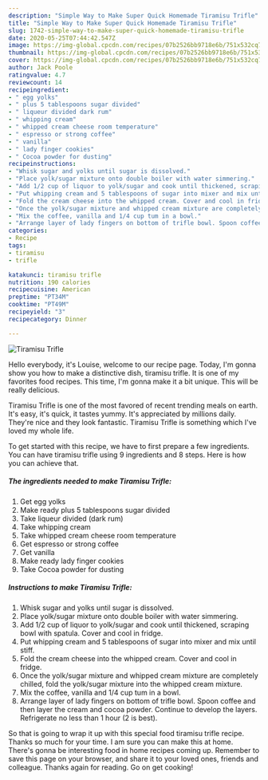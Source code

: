 ```yaml
---
description: "Simple Way to Make Super Quick Homemade Tiramisu Trifle"
title: "Simple Way to Make Super Quick Homemade Tiramisu Trifle"
slug: 1742-simple-way-to-make-super-quick-homemade-tiramisu-trifle
date: 2020-05-25T07:44:42.547Z
image: https://img-global.cpcdn.com/recipes/07b2526bb9718e6b/751x532cq70/tiramisu-trifle-recipe-main-photo.jpg
thumbnail: https://img-global.cpcdn.com/recipes/07b2526bb9718e6b/751x532cq70/tiramisu-trifle-recipe-main-photo.jpg
cover: https://img-global.cpcdn.com/recipes/07b2526bb9718e6b/751x532cq70/tiramisu-trifle-recipe-main-photo.jpg
author: Jack Poole
ratingvalue: 4.7
reviewcount: 14
recipeingredient:
- " egg yolks"
- " plus 5 tablespoons sugar divided"
- " liqueur divided dark rum"
- " whipping cream"
- " whipped cream cheese room temperature"
- " espresso or strong coffee"
- " vanilla"
- " lady finger cookies"
- " Cocoa powder for dusting"
recipeinstructions:
- "Whisk sugar and yolks until sugar is dissolved."
- "Place yolk/sugar mixture onto double boiler with water simmering."
- "Add 1/2 cup of liquor to yolk/sugar and cook until thickened, scraping bowl with spatula. Cover and cool in fridge."
- "Put whipping cream and 5 tablespoons of sugar into mixer and mix until stiff."
- "Fold the cream cheese into the whipped cream. Cover and cool in fridge."
- "Once the yolk/sugar mixture and whipped cream mixture are completely chilled, fold the yolk/sugar mixture into the whipped cream mixture."
- "Mix the coffee, vanilla and 1/4 cup tum in a bowl."
- "Arrange layer of lady fingers on bottom of trifle bowl. Spoon coffee and then layer the cream and cocoa powder. Continue to develop the layers. Refrigerate no less than 1 hour (2 is best)."
categories:
- Recipe
tags:
- tiramisu
- trifle

katakunci: tiramisu trifle 
nutrition: 190 calories
recipecuisine: American
preptime: "PT34M"
cooktime: "PT49M"
recipeyield: "3"
recipecategory: Dinner

---
```



![Tiramisu Trifle](https://img-global.cpcdn.com/recipes/07b2526bb9718e6b/751x532cq70/tiramisu-trifle-recipe-main-photo.jpg)

Hello everybody, it's Louise, welcome to our recipe page. Today, I'm gonna show you how to make a distinctive dish, tiramisu trifle. It is one of my favorites food recipes. This time, I'm gonna make it a bit unique. This will be really delicious.

Tiramisu Trifle is one of the most favored of recent trending meals on earth. It's easy, it's quick, it tastes yummy. It's appreciated by millions daily. They're nice and they look fantastic. Tiramisu Trifle is something which I've loved my whole life.




To get started with this recipe, we have to first prepare a few ingredients. You can have tiramisu trifle using 9 ingredients and 8 steps. Here is how you can achieve that.

<!--inarticleads1-->

##### The ingredients needed to make Tiramisu Trifle:

1. Get  egg yolks
1. Make ready  plus 5 tablespoons sugar divided
1. Take  liqueur divided (dark rum)
1. Take  whipping cream
1. Take  whipped cream cheese room temperature
1. Get  espresso or strong coffee
1. Get  vanilla
1. Make ready  lady finger cookies
1. Take  Cocoa powder for dusting




<!--inarticleads2-->

##### Instructions to make Tiramisu Trifle:

1. Whisk sugar and yolks until sugar is dissolved.
1. Place yolk/sugar mixture onto double boiler with water simmering.
1. Add 1/2 cup of liquor to yolk/sugar and cook until thickened, scraping bowl with spatula. Cover and cool in fridge.
1. Put whipping cream and 5 tablespoons of sugar into mixer and mix until stiff.
1. Fold the cream cheese into the whipped cream. Cover and cool in fridge.
1. Once the yolk/sugar mixture and whipped cream mixture are completely chilled, fold the yolk/sugar mixture into the whipped cream mixture.
1. Mix the coffee, vanilla and 1/4 cup tum in a bowl.
1. Arrange layer of lady fingers on bottom of trifle bowl. Spoon coffee and then layer the cream and cocoa powder. Continue to develop the layers. Refrigerate no less than 1 hour (2 is best).




So that is going to wrap it up with this special food tiramisu trifle recipe. Thanks so much for your time. I am sure you can make this at home. There's gonna be interesting food in home recipes coming up. Remember to save this page on your browser, and share it to your loved ones, friends and colleague. Thanks again for reading. Go on get cooking!
